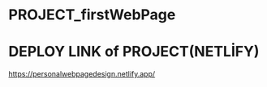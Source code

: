 # PROJECT_firstWebPage

# DEPLOY LINK of PROJECT(NETLİFY)

https://personalwebpagedesign.netlify.app/
